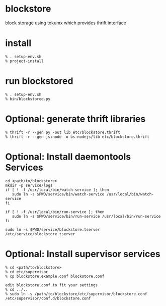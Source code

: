 blockstore
==========
block storage using tokumx which provides thrift interface

install
==========

```
% . setup-env.sh
% project-install
```

run blockstored
==========
```
% . setup-env.sh
% bin/blockstored.py
```

Optional: generate thrift libraries
==========
```
% thrift -r --gen py -out lib etc/blockstore.thrift 
% thrift -r --gen js:node -o bs-nodejs/lib etc/blockstore.thrift 

```


Optional: Install daemontools Services
===========
```
cd <path/to/blockstore>
mkdir -p service/logs
if [ ! -f /usr/local/bin/watch-service ]; then
   sudo ln -s $PWD/service/bin/watch-service /usr/local/bin/watch-service
fi

if [ ! -f /usr/local/bin/run-service ]; then
   sudo ln -s $PWD/service/bin/run-service /usr/local/bin/run-service
fi

sudo ln -s $PWD/service/blockstore.tserver /etc/service/blockstore.tserver

```

Optional: Install supervisor services
===========
```
% cd <path/to/blockstore>
% cd etc/supervisor
% cp blockstore.example.conf blockstore.conf  

edit blockstore.conf to fit your settings
% cd ../..
% sudo ln -s /path/to/blockstore/etc/supervisor/blockstore.conf /etc/supervisor/conf.d/blockstore.conf

```
